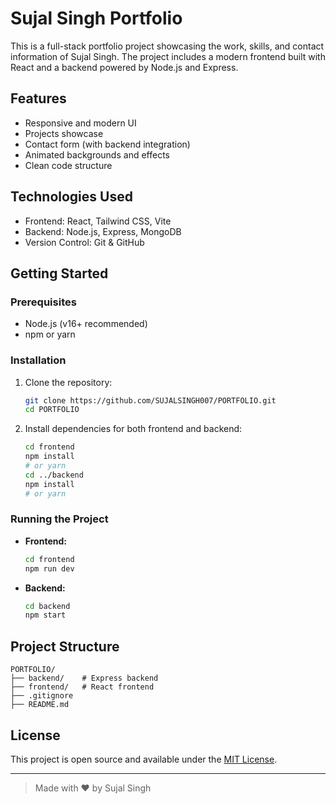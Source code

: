 # Sujal Singh Portfolio

This is a full-stack portfolio project showcasing the work, skills, and contact information of Sujal Singh. The project includes a modern frontend built with React and a backend powered by Node.js and Express.

## Features
- Responsive and modern UI
- Projects showcase
- Contact form (with backend integration)
- Animated backgrounds and effects
- Clean code structure

## Technologies Used
- Frontend: React, Tailwind CSS, Vite
- Backend: Node.js, Express, MongoDB
- Version Control: Git & GitHub

## Getting Started

### Prerequisites
- Node.js (v16+ recommended)
- npm or yarn

### Installation
1. Clone the repository:
   ```bash
   git clone https://github.com/SUJALSINGH007/PORTFOLIO.git
   cd PORTFOLIO
   ```
2. Install dependencies for both frontend and backend:
   ```bash
   cd frontend
   npm install
   # or yarn
   cd ../backend
   npm install
   # or yarn
   ```

### Running the Project
- **Frontend:**
  ```bash
  cd frontend
  npm run dev
  ```
- **Backend:**
  ```bash
  cd backend
  npm start
  ```

## Project Structure
```
PORTFOLIO/
├── backend/    # Express backend
├── frontend/   # React frontend
├── .gitignore
├── README.md
```

## License
This project is open source and available under the [MIT License](LICENSE).

---

> Made with ❤️ by Sujal Singh